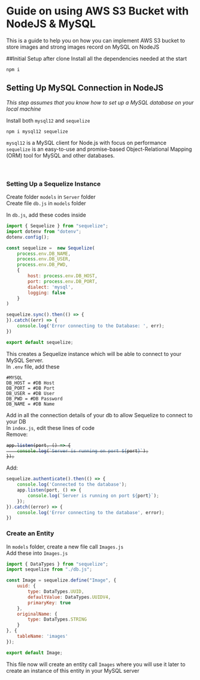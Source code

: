 # Guide on using AWS S3 Bucket with NodeJS & MySQL

This is a guide to help you on how you can implement AWS S3 bucket to store images and strong images record on MySQL on NodeJS


##Initial Setup after clone
Install all the dependencies needed at the start
```
npm i
```


## Setting Up MySQL Connection in NodeJS
_This step assumes that you know how to set up a MySQL database on your local machine_

Install both `mysql12` and `sequelize`
```
npm i mysql12 sequelize
```

`mysql12` is a MySQL client for Node.js with focus on performance \
`sequelize` is an easy-to-use and promise-based Object-Relational Mapping (ORM) tool for MySQL and other databases. \
</br>
</br>
### Setting Up a Sequelize Instance
Create folder `models` in `Server` folder \
Create file `db.js` in  `models` folder

In `db.js`, add these codes inside
``` javascript
import { Sequelize } from "sequelize";
import dotenv from "dotenv";
dotenv.config();

const sequelize =  new Sequelize(
    process.env.DB_NAME,
    process.env.DB_USER,
    process.env.DB_PWD,
    {
        host: process.env.DB_HOST,
        port: process.env.DB_PORT,
        dialect: 'mysql',
        logging: false
    }
)

sequelize.sync().then(() => {
}).catch((err) => {
    console.log('Error connecting to the Database: ', err);
})

export default sequelize;
```
This creates a Sequelize instance which will be able to connect to your MySQL Server. 
</br>
In `.env` file, add these
```
#MYSQL
DB_HOST = #DB Host
DB_PORT = #DB Port
DB_USER = #DB User
DB_PWD = #DB Password
DB_NAME = #DB Name
```

Add in all the connection details of your db to allow Sequelize to connect to your DB \
In `index.js`, edit these lines of code \
Remove:
</br>
<strike>
``` javascript
app.listen(port, () => {
    console.log(`Server is running on port ${port}`);
});
```
</strike>

Add:
``` javascript
sequelize.authenticate().then(() => {
    console.log('Connected to the database');
    app.listen(port, () => {
        console.log(`Server is running on port ${port}`);
    });
}).catch((error) => {
    console.log('Error connecting to the database', error);
})
```
### Create an Entity

In `models` folder, create a new file call `Images.js` 
</br>
Add these into `Images.js`
``` javascript
import { DataTypes } from "sequelize";
import sequelize from "./db.js";

const Image = sequelize.define("Image", {
    uuid: {
        type: DataTypes.UUID,
        defaultValue: DataTypes.UUIDV4,
        primaryKey: true        
    },
    originalName: {
        type: DataTypes.STRING
    }
}, {
    tableName: 'images'
});

export default Image;
```
This file now will create an entity call `Images` where you will use it later to create an instance of this entity in your MySQL server







